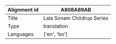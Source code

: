 |Alignment id | A808A89AB
| --- | --- 
|Title | Lala Sonam Chödrup Series 
|Type | translation
|Languages | ['en', 'bo']